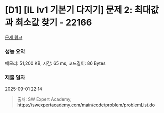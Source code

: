 # [D1] [IL lv1 기본기 다지기] 문제 2: 최대값과 최소값 찾기 - 22166 

[문제 링크](https://swexpertacademy.com/main/code/problem/problemDetail.do?contestProbId=AZGhxIsq8E8DFAQP) 

### 성능 요약

메모리: 51,200 KB, 시간: 65 ms, 코드길이: 86 Bytes

### 제출 일자

2025-09-01 22:14



> 출처: SW Expert Academy, https://swexpertacademy.com/main/code/problem/problemList.do